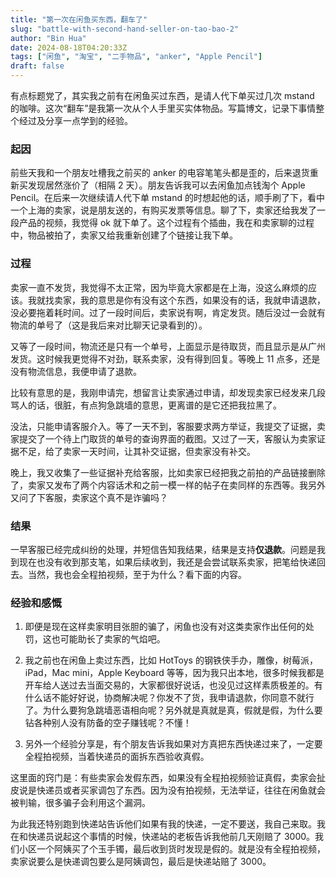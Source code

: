 ```yaml
---
title: "第一次在闲鱼买东西，翻车了"
slug: "battle-with-second-hand-seller-on-tao-bao-2"
author: "Bin Hua"
date: 2024-08-18T04:20:33Z
tags: ["闲鱼", "淘宝", "二手物品", "anker", "Apple Pencil"]
draft: false
---
```


有点标题党了，其实我之前有在闲鱼买过东西，是请人代下单买过几次 mstand 的咖啡。这次“翻车”是我第一次从个人手里买实体物品。写篇博文，记录下事情整个经过及分享一点学到的经验。

### 起因

前些天我和一个朋友吐槽我之前买的 anker 的电容笔笔头都是歪的，后来退货重新买发现居然涨价了（相隔 2 天）。朋友告诉我可以去闲鱼加点钱淘个 Apple Pencil。在后来一次继续请人代下单 mstand 的时想起他的话，顺手刷了下，看中一个上海的卖家，说是朋友送的，有购买发票等信息。聊了下，卖家还给我发了一段产品的视频，我觉得 ok 就下单了。这个过程有个插曲，我在和卖家聊的过程中，物品被拍了，卖家又给我重新创建了个链接让我下单。

### 过程

卖家一直不发货，我觉得不太正常，因为毕竟大家都是在上海，没这么麻烦的应该。我就找卖家，我的意思是你有没有这个东西，如果没有的话，我就申请退款，没必要拖着耗时间。过了一段时间后，卖家说有啊，肯定发货。随后没过一会就有物流的单号了（这是我后来对比聊天记录看到的）。

又等了一段时间，物流还是只有一个单号，上面显示是待取货，而且显示是从广州发货。这时候我更觉得不对劲，联系卖家，没有得到回复。等晚上 11 点多，还是没有物流信息，我便申请了退款。

比较有意思的是，我刚申请完，想留言让卖家通过申请，却发现卖家已经发来几段骂人的话，很脏，有点狗急跳墙的意思，更离谱的是它还把我拉黑了。

没法，只能申请客服介入。等了一天不到，客服要求两方举证，我提交了证据，卖家提交了一个待上门取货的单号的查询界面的截图。又过了一天，客服认为卖家证据不足，给了卖家一天时间，让其补交证据，但卖家没有补交。

晚上，我又收集了一些证据补充给客服，比如卖家已经把我之前拍的产品链接删除了，卖家又发布了两个内容话术和之前一模一样的帖子在卖同样的东西等。我另外又问了下客服，卖家这个真不是诈骗吗？

### 结果

一早客服已经完成纠纷的处理，并短信告知我结果，结果是支持**仅退款**。问题是我到现在也没有收到那支笔，如果后续收到，我还是会尝试联系卖家，把笔给快递回去。当然，我也会全程拍视频，至于为什么？看下面的内容。

### 经验和感慨

1. 即便是现在这样卖家明目张胆的骗了，闲鱼也没有对这类卖家作出任何的处罚，这也可能助长了卖家的气焰吧。

2. 我之前也在闲鱼上卖过东西，比如 HotToys 的钢铁侠手办，雕像，树莓派，iPad，Mac mini，Apple Keyboard 等等，因为我只出本地，很多时候我都是开车给人送过去当面交易的，大家都很好说话，也没见过这样素质极差的。有什么话不能好好说，协商解决呢？你发不了货，我申请退款，你同意不就行了。为什么要狗急跳墙恶语相向呢？另外就是真就是真，假就是假，为什么要钻各种别人没有防备的空子赚钱呢？不懂！

3. 另外一个经验分享是，有个朋友告诉我如果对方真把东西快递过来了，一定要全程拍视频，当着快递员的面拆东西验收真假。

这里面的窍门是：有些卖家会发假东西，如果没有全程拍视频验证真假，卖家会扯皮说是快递员或者买家调包了东西。因为没有拍视频，无法举证，往往在闲鱼就会被判输，很多骗子会利用这个漏洞。

为此我还特别跑到快递站告诉他们如果有我的快递，一定不要送，我自己来取。我在和快递员说起这个事情的时候，快递站的老板告诉我他前几天刚赔了 3000。我们小区一个阿姨买了个玉手镯，最后收到货时发现是假的。就是没有全程拍视频，卖家说要么是快递调包要么是阿姨调包，最后是快递站赔了 3000。